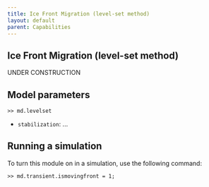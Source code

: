 ```yaml
---
title: Ice Front Migration (level-set method)
layout: default
parent: Capabilities
---
```


## Ice Front Migration (level-set method)
UNDER CONSTRUCTION

## Model parameters

````
>> md.levelset
````


- `stabilization`: ...

## Running a simulation
To turn this module on in a simulation, use the following command:
````
>> md.transient.ismovingfront = 1;
````

